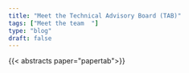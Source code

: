 ```yaml
---
title: "Meet the Technical Advisory Board (TAB)"
tags: ["Meet the team  "]
type: "blog"
draft: false
---
```


{{< abstracts paper="papertab">}}


